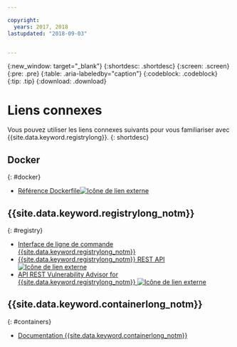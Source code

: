 ```yaml
---

copyright:
  years: 2017, 2018
lastupdated: "2018-09-03"


---
```


{:new_window: target="_blank"}
{:shortdesc: .shortdesc}
{:screen: .screen}
{:pre: .pre}
{:table: .aria-labeledby="caption"}
{:codeblock: .codeblock}
{:tip: .tip}
{:download: .download}


# Liens connexes

Vous pouvez utiliser les liens connexes suivants pour vous familiariser avec {{site.data.keyword.registrylong}}.
{: shortdesc}

## Docker
{: #docker}

<ul>
<li><a href="http://docs.docker.com/engine/reference/builder/" target="_blank">Référence Dockerfile<img src="../../icons/launch-glyph.svg" alt="Icône de lien externe"></a>
</ul>

## {{site.data.keyword.registrylong_notm}}
{: #registry}



<ul>
  <li><a href="registry_cli.html" target="_blank">Interface de ligne de commande {{site.data.keyword.registrylong_notm}}</a></li>
<li><a href="https://console.bluemix.net/apidocs/container-registry" target="_blank">{{site.data.keyword.registrylong_notm}} REST API <img src="../../icons/launch-glyph.svg" alt="Icône de lien externe"></a></li>
<li><a href="https://console.bluemix.net/apidocs/container-registry/va" target="_blank">API REST Vulnerability Advisor for {{site.data.keyword.registrylong_notm}} <img src="../../icons/launch-glyph.svg" alt="Icône de lien externe"></a></li>
</ul>

## {{site.data.keyword.containerlong_notm}}
{: #containers}

* [Documentation {{site.data.keyword.containerlong_notm}}](/docs/containers/container_index.html#container_index)
